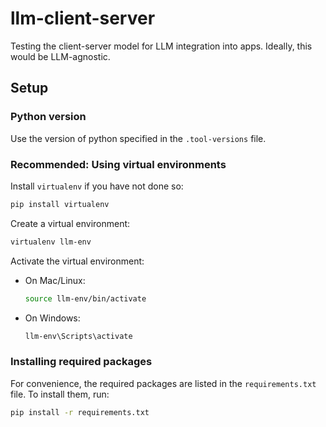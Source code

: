 # llm-client-server

Testing the client-server model for LLM integration into apps. Ideally, this would be LLM-agnostic.

## Setup

### Python version

Use the version of python specified in the `.tool-versions` file.

### Recommended: Using virtual environments

Install `virtualenv` if you have not done so:

```bash
pip install virtualenv
```

Create a virtual environment:

```bash
virtualenv llm-env
```

Activate the virtual environment:

* On Mac/Linux:

    ```bash
    source llm-env/bin/activate
    ```

* On Windows:

    ```cmd
    llm-env\Scripts\activate
    ```

### Installing required packages

For convenience, the required packages are listed in the `requirements.txt` file. To install them, run:

```bash
pip install -r requirements.txt
```
